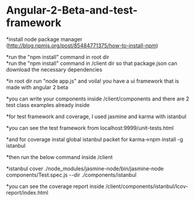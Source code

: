 # Angular-2-Beta-and-test-framework

*install node package manager   (http://blog.npmjs.org/post/85484771375/how-to-install-npm)  

*run the "npm install" command in root dir    
*run the "npm install" command in /client dir so that package.json can download the necessary dependencies 

*in root dir run "node app.js" and voila! you have a ui framework that is made with angular 2 beta    


*you can write your components inside /client/components and there are 2 test class examples already inside    

*for test framework and coverage, I used jasmine and karma with istanbul      

*you can see the test framework from localhost:9999/unit-tests.html     

*and for coverage instal global istanbul packet for karma->npm install -g istanbul     

*then run the below command inside /client    

*istanbul cover ./node_modules/jasmine-node/bin/jasmine-node components/Test.spec.js --dir ./components/istanbul    

*you can see the coverage report inside /client/components/istanbul/lcov-report/index.html

